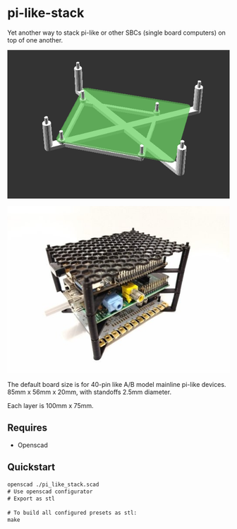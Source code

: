 # pi-like-stack

Yet another way to stack pi-like or other SBCs (single board computers) on top of one another.

![](./preview/preview.gif)

![](./preview/preview.jpeg)

The default board size is for 40-pin like A/B model mainline pi-like devices.
85mm x 56mm x 20mm, with standoffs 2.5mm diameter.

Each layer is 100mm x 75mm.

## Requires

* Openscad

## Quickstart

```
openscad ./pi_like_stack.scad
# Use openscad configurator
# Export as stl

# To build all configured presets as stl:
make
```
